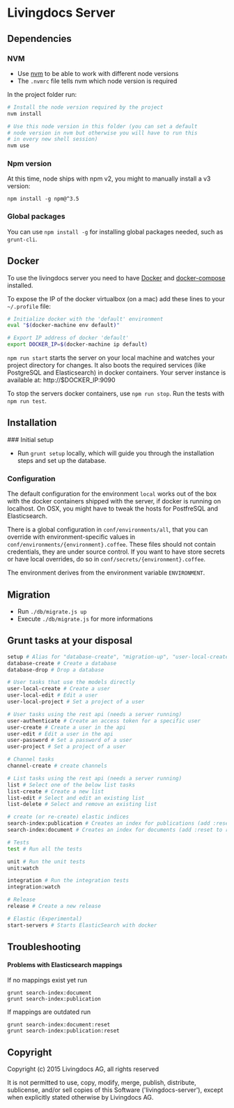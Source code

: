 # Livingdocs Server

## Dependencies

### NVM

- Use [nvm](https://github.com/creationix/nvm) to be able to work with different node versions
- The `.nvmrc` file tells nvm which node version is required

In the project folder run:
```bash
# Install the node version required by the project
nvm install

# Use this node version in this folder (you can set a default
# node version in nvm but otherwise you will have to run this
# in every new shell session)
nvm use
```

### Npm version

At this time, node ships with npm v2, you might to manually install a v3 version:

```
npm install -g npm@^3.5
```

### Global packages

You can use `npm install -g` for installing global packages needed, such as `grunt-cli`.


## Docker

To use the livingdocs server you need to have [Docker](https://www.docker.com/) and [docker-compose](https://www.docker.com/products/docker-compose) installed.

To expose the IP of the docker virtualbox (on a mac) add these lines
to your `~/.profile` file:
```bash
# Initialize docker with the 'default' environment
eval "$(docker-machine env default)"

# Export IP address of docker 'default'
export DOCKER_IP=$(docker-machine ip default)
```

`npm run start` starts the server on your local machine and watches your project directory for changes. It also boots the required services (like PostgreSQL and Elasticsearch) in docker containers. Your server instance is available at: http://$DOCKER_IP:9090

To stop the servers docker containers, use `npm run stop`. Run the tests with `npm run test`.


## Installation

### Initial setup

- Run `grunt setup` locally, which will guide you through the installation steps and set up the database.


### Configuration

The default configuration for the environment `local` works out of the box with the docker containers shipped with the server, if docker is running on localhost. On OSX, you might have to tweak the hosts for PostfreSQL and Elasticsearch.

There is a global configuration in `conf/environments/all`, that you can override with environment-specific values in `conf/environments/{environment}.coffee`. These files should not contain credentials, they are under source control. If you want to have store secrets or have local overrides, do so in `conf/secrets/{environment}.coffee`.

The environment derives from the environment variable `ENVIRONMENT`.


## Migration
- Run `./db/migrate.js up`
- Execute `./db/migrate.js` for more informations


## Grunt tasks at your disposal
```bash
setup # Alias for "database-create", "migration-up", "user-local-create" tasks.
database-create # Create a database
database-drop # Drop a database

# User tasks that use the models directly
user-local-create # Create a user
user-local-edit # Edit a user
user-local-project # Set a project of a user

# User tasks using the rest api (needs a server running)
user-authenticate # Create an access token for a specific user
user-create # Create a user in the api
user-edit # Edit a user in the api
user-password # Set a password of a user
user-project # Set a project of a user

# Channel tasks
channel-create # create channels

# List tasks using the rest api (needs a server running)
list # Select one of the below list tasks
list-create # Create a new list
list-edit # Select and edit an existing list
list-delete # Select and remove an existing list

# create (or re-create) elastic indices
search-index:publication # Creates an index for publications (add :reset to re-create)
search-index:document # Creates an index for documents (add :reset to re-create)

# Tests
test # Run all the tests

unit # Run the unit tests
unit:watch

integration # Run the integration tests
integration:watch

# Release
release # Create a new release

# Elastic (Experimental)
start-servers # Starts ElasticSearch with docker
```

## Troubleshooting

#### Problems with Elasticsearch mappings

If no mappings exist yet run

```
grunt search-index:document
grunt search-index:publication
```

If mappings are outdated run

```
grunt search-index:document:reset
grunt search-index:publication:reset
```


## Copyright

Copyright (c) 2015 Livingdocs AG, all rights reserved

It is not permitted to use, copy, modify, merge, publish, distribute, sublicense, and/or sell copies of this Software ('livingdocs-server'), except when explicitly stated otherwise by Livingdocs AG.



[1]: http://howtonode.org/introduction-to-npm "NPM introduction"
[2]: https://github.com/sindresorhus/guides/blob/master/set-environment-variables.md "ENV Variable Configuration"

